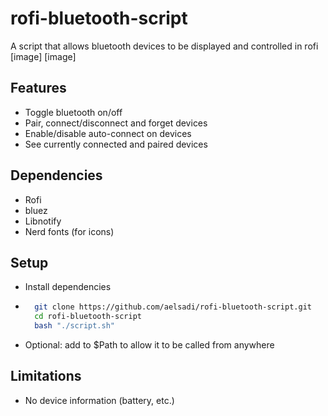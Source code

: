 # rofi-bluetooth-script
A script that allows bluetooth devices to be displayed and controlled in rofi
[image]
[image]
## Features
- Toggle bluetooth on/off 
- Pair, connect/disconnect and forget devices
- Enable/disable auto-connect on devices
- See currently connected and paired devices
## Dependencies 
- Rofi
- bluez 
- Libnotify
- Nerd fonts (for icons)
## Setup
- Install dependencies  
- ```bash 
    git clone https://github.com/aelsadi/rofi-bluetooth-script.git
    cd rofi-bluetooth-script
    bash "./script.sh"
    ```
- Optional: add to $Path to allow it to be called from anywhere
## Limitations
- No device information (battery, etc.)
